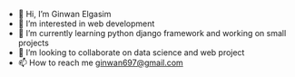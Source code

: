 - 👋 Hi, I’m Ginwan Elgasim
- 👀 I’m interested in web development
- 🌱 I’m currently learning python django framework and working on small projects
- 💞️ I’m looking to collaborate on data science and web project
- 📫 How to reach me ginwan697@gmail.com

<!---
ginwan/ginwan is a ✨ special ✨ repository because its `README.md` (this file) appears on your GitHub profile.
You can click the Preview link to take a look at your changes.
--->
